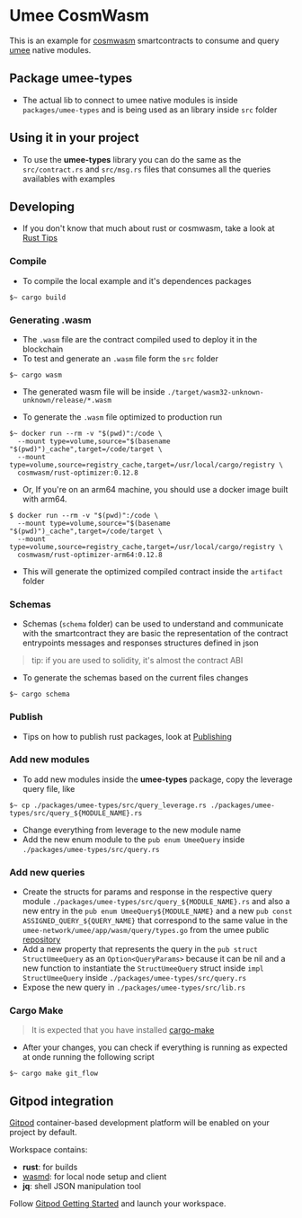 # Umee CosmWasm

This is an example for [cosmwasm](https://www.cosmwasm.com) smartcontracts to consume and
query [umee](https://github.com/umee-network/umee) native modules.

## Package **umee-types**

- The actual lib to connect to umee native modules is inside `packages/umee-types`
and is being used as an library inside `src` folder

## Using it in your project

- To use the **umee-types** library you can do the same as the `src/contract.rs` and
`src/msg.rs` files that consumes all the queries availables with examples

## Developing

- If you don't know that much about rust or cosmwasm, take a look at [Rust Tips](./RustTips.md)

### Compile

- To compile the local example and it's dependences packages

```shell
$~ cargo build
```

### Generating .wasm

- The `.wasm` file are the contract compiled used to deploy it in the blockchain
- To test and generate an `.wasm` file form the `src` folder

```shell
$~ cargo wasm
```

- The generated wasm file will be inside `./target/wasm32-unknown-unknown/release/*.wasm`

- To generate the `.wasm` file optimized to production run

```shell
$~ docker run --rm -v "$(pwd)":/code \
  --mount type=volume,source="$(basename "$(pwd)")_cache",target=/code/target \
  --mount type=volume,source=registry_cache,target=/usr/local/cargo/registry \
  cosmwasm/rust-optimizer:0.12.8
```
- Or, If you're on an arm64 machine, you should use a docker image built with arm64.
```shell
$ docker run --rm -v "$(pwd)":/code \
  --mount type=volume,source="$(basename "$(pwd)")_cache",target=/code/target \
  --mount type=volume,source=registry_cache,target=/usr/local/cargo/registry \
  cosmwasm/rust-optimizer-arm64:0.12.8
```

- This will generate the optimized compiled contract inside the `artifact` folder

### Schemas

- Schemas (`schema` folder) can be used to understand and communicate with the smartcontract
they are basic the representation of the contract entrypoints messages and responses
structures defined in json

> tip: if you are used to solidity, it's almost the contract ABI

- To generate the schemas based on the current files changes

```shell
$~ cargo schema
```

### Publish

- Tips on how to publish rust packages, look at [Publishing](./Publishing.md)

### Add new modules

- To add new modules inside the **umee-types** package, copy the leverage query file, like

```shell
$~ cp ./packages/umee-types/src/query_leverage.rs ./packages/umee-types/src/query_${MODULE_NAME}.rs
```

- Change everything from leverage to the new module name
- Add the new enum module to the `pub enum UmeeQuery` inside `./packages/umee-types/src/query.rs`

### Add new queries

- Create the structs for params and response in the respective query module
`./packages/umee-types/src/query_${MODULE_NAME}.rs` and also a new entry in
the `pub enum UmeeQuery${MODULE_NAME}` and a new `pub const ASSIGNED_QUERY_${QUERY_NAME}`
that correspond to the same value in the `umee-network/umee/app/wasm/query/types.go` from
the umee public [repository](https://github.com/umee-network/umee)
- Add a new property that represents the query in the `pub struct StructUmeeQuery`
as an `Option<QueryParams>` because it can be nil and a new function to instantiate
the `StructUmeeQuery` struct inside `impl StructUmeeQuery` inside
`./packages/umee-types/src/query.rs`
- Expose the new query in `./packages/umee-types/src/lib.rs`

### Cargo Make

> It is expected that you have installed [cargo-make](https://github.com/sagiegurari/cargo-make)

- After your changes, you can check if everything is running as expected at onde running the following script

```shell
$~ cargo make git_flow
```

## Gitpod integration

[Gitpod](https://www.gitpod.io/) container-based development platform will be enabled on your project by default.

Workspace contains:

- **rust**: for builds
- [wasmd](https://github.com/CosmWasm/wasmd): for local node setup and client
- **jq**: shell JSON manipulation tool

Follow [Gitpod Getting Started](https://www.gitpod.io/docs/getting-started) and launch your workspace.
